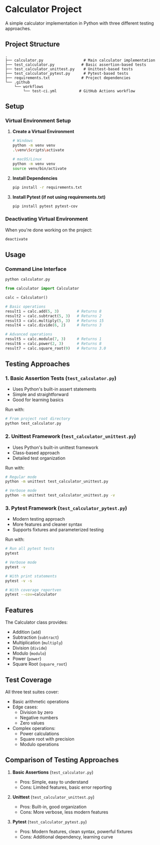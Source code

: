 # Calculator Project

A simple calculator implementation in Python with three different testing approaches.

## Project Structure

```
.
├── calculator.py                  # Main calculator implementation
├── test_calculator.py            # Basic assertion-based tests
├── test_calculator_unittest.py    # Unittest-based tests
├── test_calculator_pytest.py      # Pytest-based tests
├── requirements.txt              # Project dependencies
└── .github
    └── workflows
        └── test-ci.yml          # GitHub Actions workflow
```

## Setup

### Virtual Environment Setup

1. **Create a Virtual Environment**
   ```bash
   # Windows
   python -m venv venv
   .\venv\Scripts\activate

   # macOS/Linux
   python -m venv venv
   source venv/bin/activate
   ```

2. **Install Dependencies**
   ```bash
   pip install -r requirements.txt
   ```

3. **Install Pytest (if not using requirements.txt)**
   ```bash
   pip install pytest pytest-cov
   ```

### Deactivating Virtual Environment
When you're done working on the project:
```bash
deactivate
```

## Usage

### Command Line Interface
   ```bash
   python calculator.py
   ```

```python
from calculator import Calculator

calc = Calculator()

# Basic operations
result1 = calc.add(5, 3)        # Returns 8
result2 = calc.subtract(5, 3)   # Returns 2
result3 = calc.multiply(5, 3)   # Returns 15
result4 = calc.divide(6, 2)     # Returns 3

# Advanced operations
result5 = calc.modulo(7, 3)     # Returns 1
result6 = calc.power(2, 3)      # Returns 8
result7 = calc.square_root(9)   # Returns 3.0
```

## Testing Approaches

### 1. Basic Assertion Tests (`test_calculator.py`)
- Uses Python's built-in assert statements
- Simple and straightforward
- Good for learning basics

Run with:
```bash
# From project root directory
python test_calculator.py
```

### 2. Unittest Framework (`test_calculator_unittest.py`)
- Uses Python's built-in unittest framework
- Class-based approach
- Detailed test organization

Run with:
```bash
# Regular mode
python -m unittest test_calculator_unittest.py

# Verbose mode
python -m unittest test_calculator_unittest.py -v
```

### 3. Pytest Framework (`test_calculator_pytest.py`)
- Modern testing approach
- More features and cleaner syntax
- Supports fixtures and parameterized testing

Run with:
```bash
# Run all pytest tests
pytest

# Verbose mode
pytest -v

# With print statements
pytest -v -s

# With coverage reportven  
pytest --cov=calculator
```

## Features

The Calculator class provides:
- Addition (`add`)
- Subtraction (`subtract`)
- Multiplication (`multiply`)
- Division (`divide`)
- Modulo (`modulo`)
- Power (`power`)
- Square Root (`square_root`)

## Test Coverage

All three test suites cover:
- Basic arithmetic operations
- Edge cases:
  - Division by zero
  - Negative numbers
  - Zero values
- Complex operations:
  - Power calculations
  - Square root with precision
  - Modulo operations

## Comparison of Testing Approaches

1. **Basic Assertions** (`test_calculator.py`)
   - Pros: Simple, easy to understand
   - Cons: Limited features, basic error reporting

2. **Unittest** (`test_calculator_unittest.py`)
   - Pros: Built-in, good organization
   - Cons: More verbose, less modern features

3. **Pytest** (`test_calculator_pytest.py`)
   - Pros: Modern features, clean syntax, powerful fixtures
   - Cons: Additional dependency, learning curve
